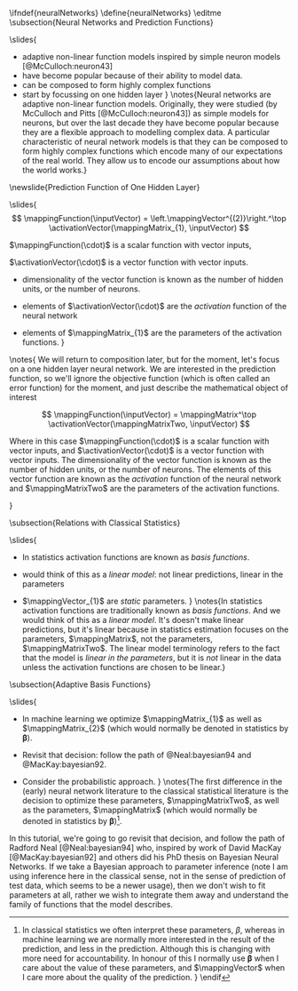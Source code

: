 \ifndef{neuralNetworks}
\define{neuralNetworks}
\editme
\subsection{Neural Networks and Prediction Functions}

\slides{
*  adaptive non-linear function models inspired by simple neuron models [@McCulloch:neuron43]
* have become popular because of their ability to model data.
* can be composed to form highly complex functions
* start by focussing on one hidden layer
}
\notes{Neural networks are adaptive non-linear function models. Originally, they were studied (by McCulloch and Pitts [@McCulloch:neuron43]) as simple models for neurons, but over the last decade they have become popular because they are a flexible approach to modelling complex data. A particular characteristic of neural network models is that they can be composed to form highly complex functions which encode many of our expectations of the real world. They allow us to encode our assumptions about how the world works.}

\newslide{Prediction Function of One Hidden Layer}

\slides{
$$
\mappingFunction(\inputVector) = \left.\mappingVector^{(2)}\right.^\top \activationVector(\mappingMatrix_{1}, \inputVector)
$$

$\mappingFunction(\cdot)$ is a scalar function with vector inputs,

$\activationVector(\cdot)$ is a vector function with vector inputs.

* dimensionality of the vector function is known as the number of hidden units, or the number of neurons.

* elements of $\activationVector(\cdot)$ are the *activation* function of the neural network

* elements of $\mappingMatrix_{1}$ are the parameters of the activation functions.
}

\notes{
We will return to composition later, but for the moment, let's focus on a one hidden layer neural network. We are interested in the prediction function, so we'll ignore the objective function (which is often called an error function) for the moment, and just describe the mathematical object of interest

$$
\mappingFunction(\inputVector) = \mappingMatrix^\top \activationVector(\mappingMatrixTwo, \inputVector)
$$

Where in this case $\mappingFunction(\cdot)$ is a scalar function with vector inputs, and $\activationVector(\cdot)$ is a vector function with vector inputs. The dimensionality of the vector function is known as the number of hidden units, or the number of neurons. The elements of this vector function are known as the *activation* function of the neural network and $\mappingMatrixTwo$ are the parameters of the activation functions.

}

\subsection{Relations with Classical Statistics}

\slides{
* In statistics activation functions are known as *basis functions*.

*  would think of this as a *linear model*: not linear predictions, linear in the parameters

* $\mappingVector_{1}$ are *static* parameters.
}
\notes{In statistics activation functions are traditionally known as *basis functions*. And we would think of this as a *linear model*. It's doesn't make linear predictions, but it's linear because in statistics estimation focuses on the parameters, $\mappingMatrix$, not the parameters, $\mappingMatrixTwo$. The linear model terminology refers to the fact that the model is *linear in the parameters*, but it is *not* linear in the data unless the activation functions are chosen to be linear.}

\subsection{Adaptive Basis Functions}

\slides{
* In machine learning we optimize $\mappingMatrix_{1}$ as well as  $\mappingMatrix_{2}$ (which would normally be denoted in statistics by $\boldsymbol{\beta}$).

* Revisit that decision: follow the path of @Neal:bayesian94 and @MacKay:bayesian92.

* Consider the probabilistic approach.
}
\notes{The first difference in the (early) neural network literature to the classical statistical literature is the decision to optimize these parameters, $\mappingMatrixTwo$, as well as the  parameters, $\mappingMatrix$ (which would normally be denoted in statistics by $\boldsymbol{\beta}$)[^footnote1].

In this tutorial, we're going to go revisit that decision, and follow the path of Radford Neal [@Neal:bayesian94] who, inspired by work of David MacKay [@MacKay:bayesian92] and others did his PhD thesis on Bayesian Neural Networks. If we take a Bayesian approach to parameter inference (note I am using inference here in the classical sense, not in the sense of prediction of test data, which seems to be a newer usage), then we don't wish to fit parameters at all, rather we wish to integrate them away and understand the family of functions that the model describes.

[^footnote1]: In classical statistics we often interpret these parameters, $\beta$, whereas in machine learning we are normally more interested in the result of the prediction, and less in the prediction. Although this is changing with more need for accountability. In honour of this I normally use $\boldsymbol{\beta}$ when I care about the value of these parameters, and $\mappingVector$ when I care more about the quality of the prediction.
}
\endif
